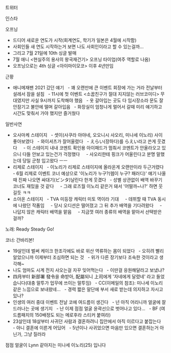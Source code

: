 


트위터



인스타

오프닝
- 드디어 새로운 연도가 시작(회계연도, 학기가 일본은 4월에 시작함)
- 사회인들 새 연도 시작하는거 보면 나도 사회인이라고 할 수 있는걸까...
- 그리고 7월 21일에 10th 싱글 <HELLO HORIZON> 발매
- 7월 애니 <현실주의 용사의 왕국재건기> 오프닝 타이업(여주 역할로 나옴)
- 오프닝으로는 4th 싱글 <아이마이모코> 이후 4년만임

근황
- 애니메재팬 2021 갔던 얘기
  - 꽤 오랜만에 큰 이벤트 회장에 가는 거라 전날부터 설레서 잠을 설침
  - 11시에 첫 이벤트 <소꿉친구가 절대 지지않는 러브코미디> 무대였지만 사실 9시까지 도착해야 했음
  - 옷 갈아입는 곳도 다 임시장소라 문도 잘 안잠기고 불안에 떨며 갈아입음
  - 화장실이 엄청나게 멀어서 갈때 미리 얘기하고 시간도 맞춰서 가야 했지만 즐거웠다

일반사연
- 오사마케 스테이지
  - 셋이(사쿠라 아야네, 오오니시 사오리, 미나세 이노리) 사이 좋아보였다
  - 와이셔츠가 잘어울렸다
  - えらい(장하다)를 らえい라고 쓴게 웃겼다
    - 이 스테이지 내내 코멘트 확인용 아이패드가 멈춰서 코멘트가 안올라오고 있으니 다들 안보고 있는건가 걱정했다
    - 사오리한테 핑크가 어울린다고 분명 말했는데 당일 군청 입고왔다 ㅡㅡ
- 리제로 스테이지
  - 이노리가 리제로 스테이지에 올라온게 오랜만이라 두근거렸다
  - 6월 리제로 이벤트 코너 예상으로 '이노리가 누구?(렘이 누구? 패러디)' 얘기 나올때 진짜 나오면 싸대기(ビンタ)날린다 한게 웃겼다
  - 성별 상관없이 배역 바꾸기 코너도 재밌을 것 같다
    - 그래 로즈월 이노리 같은거 돼서 '어떨까~나?' 하면 웃길듯 ㅋㅋ
- 소아온 스테이지
  - TVA 미등장 캐릭터 미토 역이라 기대
    - 데뷔할 때 TVA 동시에 나왔던 작품임
    - 당시 오디션은 떨어졌고 그 뒤 추가 배역을 기다려왔다
    - 나답지 않은 캐릭터 배역을 맡음
    - 지금껏 여러 종류의 배역을 맡아서 선택받은 걸까?

노래: Ready Steady Go!

코너: 간바리본!
- 19살인데 벌써 케이크 한조각에도 바로 위산 역류하는 몸이 되었다
  - 오히려 빨리 알았으니까 이제부터 조심하면 되는 것
  - 위가 다른 장기보다 조숙한 것이라고 생각해~
- 나도 엄마도 시계 전지 사오는걸 자꾸 잊어먹는다
  - 이딴걸 응원해달라고 보냈냐?
- 四月부터 新部署 發令을 命받아, 配屬되니 上司에게 '자네에게 달렸네' 라고 들었습니다(대충 말투가 업무에 쓰이는 말투임)
  - CC(이메일의 참조): 미나세 이노리 같은 느낌으로 보내왔네...
  - 경력 짧은 말단에 부서 새로 받는데 의지하고 자시고 있나?
- 인생의 여러 중대 이벤트 전날 코에 여드름이 생긴다
  - 넌 아직 어리니까 얼굴에 잘 드러나는 곳에 생기지
  - 난 이제 점점 얼굴 윤곽선으로 벗어나고 있다...
  - BF (여드름패치의 150배정도 되는 메로후라 스티커 붙여라)
- 23살인데 18살부터 사귀던 사람과 결혼하려니 집안에서 아직 이르다고 붙잡는다
  - 아니 결혼에 이른게 어딨어
  - 5년이나 사귀었으면 마음만 있으면 결혼하는거 아닌가, 그냥 질러라

점점 얼굴이 Lynn 같아지는 미나세 이노리(25) 입니다
